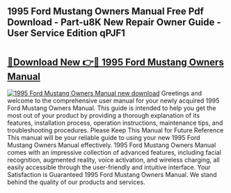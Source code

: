 ## 1995 Ford Mustang Owners Manual Free Pdf Download - Part-u8K New Repair Owner Guide - User Service Edition qPJF1

# <h2><a href="http://bc15398.oget.top/?id=1995+Ford+Mustang+Owners+Manual">🔗Download New 👉🔴 1995 Ford Mustang Owners Manual</a></h2>

[![1995 Ford Mustang Owners Manual new download](https://i.imgur.com/5g1atiW.png)](http://bc15398.oget.top/?id=1995+Ford+Mustang+Owners+Manual)
Greetings and welcome to the comprehensive user manual for your newly acquired 1995 Ford Mustang Owners Manual. This guide is intended to help you get the most out of your product by providing a thorough explanation of its features, installation process, operation instructions, maintenance tips, and troubleshooting procedures. Please Keep This Manual for Future Reference This manual will be your reliable guide to using your new 1995 Ford Mustang Owners Manual effectively. 1995 Ford Mustang Owners Manual comes with an impressive collection of advanced features, including facial recognition, augmented reality, voice activation, and wireless charging, all easily accessible through the user-friendly and intuitive interface. Your Satisfaction is Guaranteed 1995 Ford Mustang Owners Manual. We stand behind the quality of our products and services.
